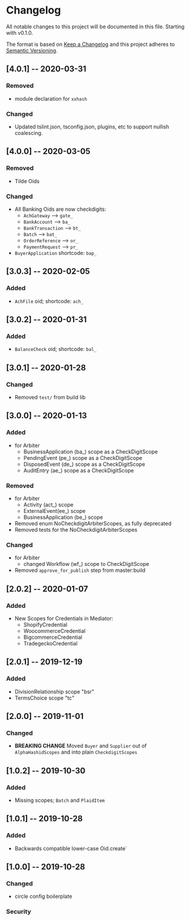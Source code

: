 # Changelog

All notable changes to this project will be documented in this file. Starting with v0.1.0.

The format is based on [Keep a Changelog](http://keepachangelog.com/en/1.0.0/)
and this project adheres to [Semantic Versioning](http://semver.org/spec/v2.0.0.html).

## [4.0.1] -- 2020-03-31

### Removed
  * module declaration for `xxhash`
### Changed
  * Updated tslint.json, tsconfig.json, plugins, etc to support nullish coalescing.

## [4.0.0] -- 2020-03-05

### Removed
  * Tilde Oids
### Changed
  * All Banking Oids are now checkdigits:
    * `AchGateway` --> `gate_`
    * `BankAccount` --> `ba_`
    * `BankTransaction` --> `bt_`
    * `Batch` --> `bat_`
    * `OrderReference` --> `or_`
    * `PaymentRequest` --> `pr_`
  * `BuyerApplication` shortcode: `bap_`

## [3.0.3] -- 2020-02-05

### Added
  * `AchFile` oid; shortcode: `ach_`

## [3.0.2] -- 2020-01-31

### Added
  * `BalanceCheck` oid; shortcode: `bal_`

## [3.0.1] -- 2020-01-28

### Changed
  * Removed `test/` from build lib

## [3.0.0] -- 2020-01-13

### Added
  * for Arbiter
    * BusinessApplication (ba_) scope as a CheckDigitScope
    * PendingEvent (pe_) scope as a CheckDigitScope
    * DisposedEvent (de_) scope as a CheckDigitScope
    * AuditEntry (ae_)  scope as a CheckDigitScope
### Removed
  * for Arbiter
    * Activity (act_) scope
    * ExternalEvent(ee_) scope
    * BusinessApplication (be_) scope
  * Removed  enum NoCheckdigitArbiterScopes, as fully deprecated
  * Removed tests for the NoCheckdigitArbiterScopes
### Changed
  * for Arbiter 
    * changed Workflow (wf_) scope to CheckDigitScope
  * Removed `approve_for_publish` step from master:build

## [2.0.2] -- 2020-01-07

### Added
  * New Scopes for Credentials in Mediator:
    * ShopifyCredential
    * WoocommerceCredential
    * BigcommerceCredential
    * TradegeckoCredential

## [2.0.1] -- 2019-12-19

### Added
  * DivisionRelationship scope "bsr"
  * TermsChoice scope "tc"

## [2.0.0] -- 2019-11-01

### Changed
  * **BREAKING CHANGE** Moved `Buyer` and `Supplier` out of `AlphaHashidScopes` and into plain `CheckdigitScopes`

## [1.0.2] -- 2019-10-30

### Added
  * Missing scopes; `Batch` and `PlaidItem`

## [1.0.1] -- 2019-10-28

### Added
  * Backwards compatible lower-case Oid.create`

## [1.0.0] -- 2019-10-28

### Changed
  * circle config boilerplate
### Security
